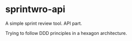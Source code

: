 # sprintwro-api
A simple sprint review tool. API part.

Trying to follow DDD principles in a hexagon architecture.
